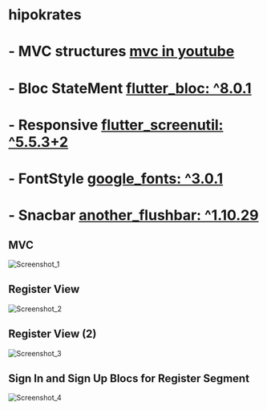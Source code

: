 # hipokrates

# - MVC structures [mvc in youtube](https://youtu.be/RQf5VVuGJh8)

# - Bloc StateMent [flutter_bloc: ^8.0.1](https://pub.dev/packages/flutter_bloc)

# - Responsive [flutter_screenutil: ^5.5.3+2](https://pub.dev/packages/flutter_screenutil)

# - FontStyle [google_fonts: ^3.0.1](https://pub.dev/packages/google_fonts)

# - Snacbar [another_flushbar: ^1.10.29](https://pub.dev/packages/another_flushbar)

## MVC
![Screenshot_1](https://user-images.githubusercontent.com/95979088/172630349-cb51833f-e222-4969-a900-d180dc63b644.png)

## Register View
![Screenshot_2](https://user-images.githubusercontent.com/95979088/172630368-bbade855-188b-4d62-967f-f3db17e01d85.png)

## Register View (2)
![Screenshot_3](https://user-images.githubusercontent.com/95979088/172630381-ed3d0922-a188-49d2-87f9-8748fc1561f5.png)


## Sign In and Sign Up Blocs for Register Segment

![Screenshot_4](https://user-images.githubusercontent.com/95979088/172630393-2fd59854-9360-40df-9cc3-8737358156ca.png)
